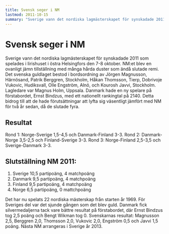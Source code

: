 ```yaml
---
title: Svensk seger i NM
lastmod: 2011-10-15
summary: "Sverige vann det nordiska lagmästerskapet för synskadade 2011 som spelades i Iirishuset i östra Helsingfors den 7-8 oktober. \n Referat och slutställning från NM 2011."
---
```


[]()

Svensk seger i NM
==========

Sverige vann det nordiska lagmästerskapet för synskadade 2011 som spelades i Iirishuset i östra Helsingfors den 7-8 oktober. NM:et blev en ovanligt jämn tillställning med många hårda duster som ändå slutade remi. Det svenska guldlaget bestod i bordsordning av Jörgen Magnusson, Härnösand, Patrik Berggren, Stockholm, Håkan Thomsson, Tierp, Dobrivoje Vukovic, Hudiksvall, Olle Engström, Alnö, och Kourosh Javvi, Stockholm. Lagledare var Magnus Holm, Uppsala. Danmark hade en ny spelare på förstabordet, Ernst Bindzus, med ett nationellt rankingtal på 2140. Detta bidrog till att de hade förutsättningar att lyfta sig väsentligt jämfört med NM för två år sedan, då de slutade fyra.

Resultat
----------

Rond 1: Norge-Sverige 1,5-4,5 och Danmark-Finland 3-3. Rond 2: Danmark-Norge 3,5-2,5 och Finland-Sverige 3-3. Rond 3: Norge-Finland 2,5-3,5 och Sverige-Danmark 3-3.

Slutställning NM 2011:
----------

1. Sverige 10,5 partipoäng, 4 matchpoäng
2. Danmark 9,5 partipoäng, 4 matchpoäng
3. Finland 9,5 partipoäng, 4 matchpoäng
4. Norge 6,5 partipoäng, 0 mattchpoäng

Det har nu spelats 22 nordiska mästerskap från starten år 1969. För Sveriges del var det sjunde gången som det blev guld. Danmark fick silvermedaljerna tack vare bättre resultat på förstabordet, där Ernst Bindzus tog 2,5 poäng och Bengt Wikman tog 0. Svenskarnas resultat: Magnusson 2,5, Berggren 2,0, Thomsson 2,0, Vukovic 2,0, Engström 0,5 och Javvi 1,5 poäng. Nästa NM arrangeras i Sverige år 2013.